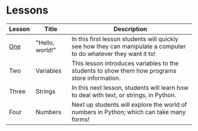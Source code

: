 # Lessons

Lesson | Title | Description
-------|-------|------------
[One](one/) | "Hello, world!" | In this first lesson students will quickly see how they can manipulate a computer to do whatever they want it to!
Two | Variables | This lesson introduces variables to the students to show them how programs store information.
Three | Strings | In this next lesson, students will learn how to deal with text, or strings, in Python.
Four | Numbers | Next up students will explore the world of numbers in Python; which can take many forms!
